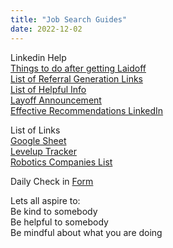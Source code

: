```yaml
---
title: "Job Search Guides"
date: 2022-12-02
---  
```


Linkedin Help  
[Things to do after getting Laidoff](https://www.linkedin.com/feed/update/urn:li:activity:7021838129410052096/)  
[List of Referral Generation Links](https://lnkd.in/gsiWxfXp)  
[List of Helpful Info](https://lnkd.in/gC-wxMdj)  
[Layoff Announcement](https://www.forbes.com/sites/jackkelly/2023/01/10/how-to-effectively-announce-your-layoff-on-linkedin/)  
[Effective Recommendations LinkedIn](https://www.linkedin.com/help/linkedin/answer/a546682/request-a-recommendation?lang=en&lipi=urn%3Ali%3Apage%3Ad_flagship3_profile_view_base_recent_activity_details_all%3BkOAehH3RQ4%2Bq8%2FjVi4NFOA%3D%3D)  


List of Links  
[Google Sheet](https://docs.google.com/spreadsheets/d/1xDB_Tzg8LVwrZbRAL8VJEMGDo2srQEcQJtJeyWPRuTg/htmlview?pli=1&utm_medium=social&utm_source=campsite.bio&utm_campaign=%22Who+is+hiring?%22+List#gid=0)  
[Levelup Tracker](https://docs.google.com/spreadsheets/d/1Yg6s3WvHKYrHpUffCm-zZvxJ16c7ZJNq6XJilFMilrs/edit#gid=1051830884)  
[Robotics Companies List](https://docs.google.com/spreadsheets/d/1nhG06qMDjpsu-09QA1rpYrbzqtzNe9-xXZD_21QaPJ4/edit#gid=0)  



Daily Check in [Form](https://forms.gle/BRA4EH2sMoZdLPgE8)  

Lets all aspire to:  
Be kind to somebody  
Be helpful to somebody  
Be mindful about what you are doing
